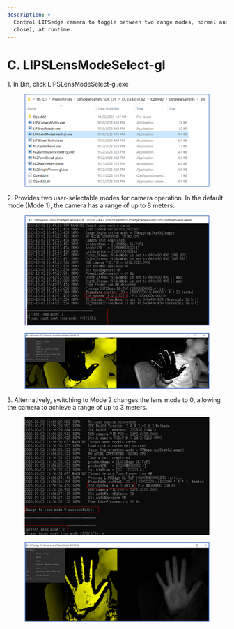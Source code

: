 ```yaml
---
description: >-
  Control LIPSedge camera to toggle between two range modes, normal and near(or
  close), at runtime.
---
```


# C. LIPSLensModeSelect-gl

1\. In Bin, click LIPSLensModeSelect-gl.exe

<figure><img src="../../.gitbook/assets/image (37) (1).png" alt=""><figcaption></figcaption></figure>

2\. Provides two user-selectable modes for camera operation. In the default mode (Mode 1), the camera has a range of up to 8 meters.

<figure><img src="../../.gitbook/assets/image (44).png" alt=""><figcaption></figcaption></figure>

<figure><img src="../../.gitbook/assets/image (40).png" alt=""><figcaption></figcaption></figure>

3\. Alternatively, switching to Mode 2 changes the lens mode to 0, allowing the camera to achieve a range of up to 3 meters.

<figure><img src="../../.gitbook/assets/image (45).png" alt=""><figcaption></figcaption></figure>

<figure><img src="../../.gitbook/assets/image (56).png" alt=""><figcaption></figcaption></figure>
